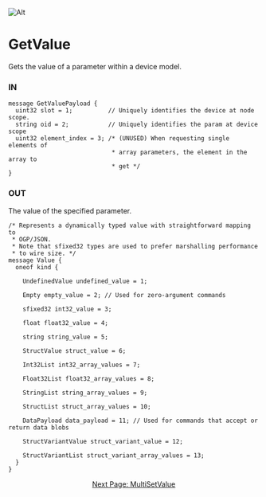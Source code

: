 ![Alt](../images/Catena%20Logo_PMS2191%20&%20White.png)

# GetValue
Gets the value of a parameter within a device model.

### IN
```
message GetValuePayload {
  uint32 slot = 1;          // Uniquely identifies the device at node scope.
  string oid = 2;           // Uniquely identifies the param at device scope
  uint32 element_index = 3; /* (UNUSED) When requesting single elements of
                             * array parameters, the element in the array to
                             * get */
}
```

### OUT
The value of the specified parameter.
```
/* Represents a dynamically typed value with straightforward mapping to
 * OGP/JSON.
 * Note that sfixed32 types are used to prefer marshalling performance
 * to wire size. */
message Value {
  oneof kind {

    UndefinedValue undefined_value = 1;

    Empty empty_value = 2; // Used for zero-argument commands

    sfixed32 int32_value = 3;

    float float32_value = 4;

    string string_value = 5;

    StructValue struct_value = 6;

    Int32List int32_array_values = 7;

    Float32List float32_array_values = 8;

    StringList string_array_values = 9;

    StructList struct_array_values = 10;

    DataPayload data_payload = 11; // Used for commands that accept or return data blobs

    StructVariantValue struct_variant_value = 12;

    StructVariantList struct_variant_array_values = 13;
  }
}
```

<div style="text-align: center">

[Next Page: MultiSetValue](gRPCDocs/MultiSetValue.html)

</div>